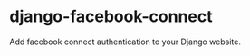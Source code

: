 django-facebook-connect
=======================

Add facebook connect authentication to your Django website.